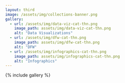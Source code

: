 ```yaml
---
layout: third
image: /assets/img/collections-banner.png
gallery:
  - url: /assets/img/data-viz-cat-thn.png
    image_path: assets/img/data-viz-cat-thn.png
    alt: "Data Visualizations"
  - url: /assets/img/dfw-cat-thn.png
    image_path: assets/img/dfw-cat-thn.png
    alt: "DFW"
  - url: /assets/img/infographics-cat-thn.png
    image_path: assets/img/infographics-cat-thn.png
    alt: "Infographics"
---
```


<!--![Title](/assets/img/collections-banner.png)-->

{% include gallery %}


